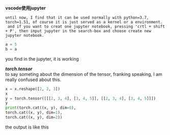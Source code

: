 **vscode使用jupyter**
  ```
  until now, I find that it can be used normally with python=3.7,  torch=1.51, of course it is just served as a kernel or a environment.    
   and if you want to creat one jupyter notebook, pressing 'crtl + shift + P', then input jupyter in the search-box and choose create new jupyter notebook.  
  ```
  ```python
  a = 5  
  b = a
  ```  
  
 you find in the jupyter, it is working  
 
 ***torch.tensor***  
 to say someting about the dimension of the tensor, franking speaking, I am really confused about this.
 
 ```python
x = x.reshape([2, 2, 3])
x
y = torch.tensor([[[2, 3, 4], [3, 4, 5]], [[2, 3, 4], [3, 4, 5]]])
y
print(torch.cat((x, y), dim=0),
torch.cat((x, y), dim=1),
torch.cat((x, y), dim=2))
```
the output is like this
 

